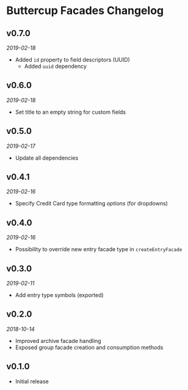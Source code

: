 # Buttercup Facades Changelog

## v0.7.0
_2019-02-18_

 * Added `id` property to field descriptors (UUID)
   * Added `uuid` dependency

## v0.6.0
_2019-02-18_

 * Set title to an empty string for custom fields

## v0.5.0
_2019-02-17_

 * Update all dependencies

## v0.4.1
_2019-02-16_

 * Specify Credit Card type formatting _options_ (for dropdowns)

## v0.4.0
_2019-02-16_

 * Possibility to override new entry facade type in `createEntryFacade`

## v0.3.0
_2019-02-11_

 * Add entry type symbols (exported)

## v0.2.0
_2018-10-14_

 * Improved archive facade handling
 * Exposed group facade creation and consumption methods

## v0.1.0

 * Initial release
